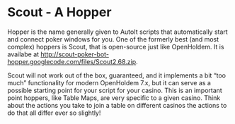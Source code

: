 # Scout - A Hopper

Hopper is the name generally given to AutoIt scripts that automatically
start and connect poker windows for you. One of the formerly best (and
most complex) hoppers is Scout, that is open-source just like
OpenHoldem. It is availabe at
<http://scout-poker-bot-hopper.googlecode.com/files/Scout2.68.zip>.

Scout will not work out of the box, guaranteed, and it implements a bit
“too much” functionality for modern OpenHoldem 7.x, but it can serve as
a possible starting point for your script for your casino. This is an
important point hoppers, like Table Maps, are very specific to a given
casino. Think about the actions you take to join a table on different
casinos the actions to do that all differ ever so slightly!
